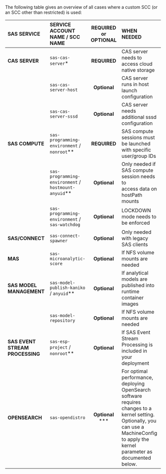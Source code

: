 The following table gives an overview of all cases where a custom SCC (or an SCC other than restricted) is used: 


|**SAS SERVICE** | **SERVICE ACCOUNT NAME / SCC NAME** |**REQUIRED or OPTIONAL**|**WHEN NEEDED**|
| :- | :- | :-: | :- | 
| **CAS SERVER** | `sas-cas-server`\*|**REQUIRED**|CAS server needs to access cloud native storage|
| |`sas-cas-server-host`|**Optional**|CAS server runs in host launch configuration|
| |`sas-cas-server-sssd`|**Optional**|CAS server needs additional sssd configuration|
| **SAS COMPUTE** |`sas-programming-environment` / `nonroot`** |**REQUIRED**|SAS compute sessions must be launched with specific user/group IDs|
|  |`sas-programming-environment` / `hostmount-anyuid`** |**Optional**|Only needed if SAS compute session needs to<br>access data on hostPath mounts|
|  |`sas-programming-environment` / `sas-watchdog`|**Optional**|LOCKDOWN mode needs to be enforced|
| **SAS/CONNECT** |`sas-connect-spawner`|**Optional**|Only needed with legacy SAS clients|
| **MAS** |`sas-microanalytic-score`|**Optional**|If NFS volume mounts are needed|
| **SAS MODEL MANAGEMENT** |`sas-model-publish-kaniko` / `anyuid`**|**Optional**|If analytical models are published into runtime container images|
|  |`sas-model-repository`|**Optional**|If NFS volume mounts are needed|
| **SAS EVENT STREAM PROCESSING** |`sas-esp-project` / `nonroot`**|**Optional**|If SAS Event Stream Processing is included in<br>your deployment|
| **OPENSEARCH** |`sas-opendistro`|**Optional** \*** |For optimal performance, deploying OpenSearch<br>software requires changes to a kernel setting.<br>Optionally, you can use a MachineConfig to apply the kernel parameter as documented below.|

